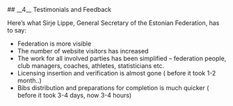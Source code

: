 <div markdown="1" data-aos="fade-up">
## __4__ Testimonials and Feedback

Here’s what Sirje Lippe, General Secretary of the Estonian Federation, has to say:

* Federation is more visible
* The number of website visitors has increased
* The work for all involved parties has been simplified – federation people, club managers, coaches, athletes, statisticians etc.
* Licensing insertion and verification is almost gone ( before it took 1-2 month..)
* Bibs distribution and preparations for completion is much quicker ( before it took 3-4 days, now 3-4 hours)

</div>

